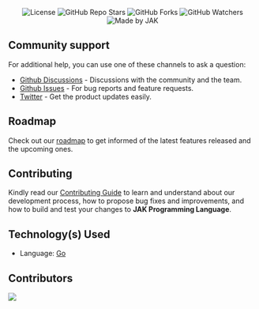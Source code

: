 <div align=center>

![License](https://img.shields.io/github/license/Jonak-Adipta-Kalita/JAK-Programming-Language?style=for-the-badge)
![GitHub Repo Stars](https://img.shields.io/github/stars/Jonak-Adipta-Kalita/JAK-Programming-Language?style=for-the-badge)
![GitHub Forks](https://img.shields.io/github/forks/Jonak-Adipta-Kalita/JAK-Programming-Language?style=for-the-badge)
![GitHub Watchers](https://img.shields.io/github/watchers/Jonak-Adipta-Kalita/JAK-Programming-Language?style=for-the-badge)
![Made by JAK](https://img.shields.io/badge/BeastNight%20TV-Made%20by%20JAK-blue?style=for-the-badge)

</div>

## Community support

For additional help, you can use one of these channels to ask a question:

-   [Github Discussions](https://github.com/Jonak-Adipta-Kalita/JAK-Programming-Language/discussions) - Discussions with the community and the team.
-   [Github Issues](https://github.com/Jonak-Adipta-Kalita/JAK-Programming-Language/issues) - For bug reports and feature requests.
-   [Twitter](https://twitter.com/AdiptaJonak) - Get the product updates easily.

## Roadmap

Check out our [roadmap](https://github.com/users/Jonak-Adipta-Kalita/projects/5) to get informed of the latest features released and the upcoming ones.

## Contributing

Kindly read our [Contributing Guide](CONTRIBUTING.md) to learn and understand about our development process, how to propose bug fixes and improvements, and how to build and test your changes to **JAK Programming Language**.

## Technology(s) Used

-   Language: [Go](https://go.dev/)

## Contributors

<a href = "https://github.com/Jonak-Adipta-Kalita/JAK-Programming-Language/graphs/contributors">
	<img src = "https://contrib.rocks/image?repo=Jonak-Adipta-Kalita/JAK-Programming-Language"/>
</a>
